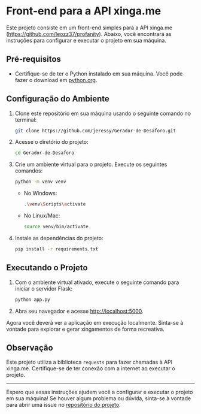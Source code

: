 # Front-end para a API xinga.me

Este projeto consiste em um front-end simples para a API xinga.me (https://github.com/leozz37/profanity). Abaixo, você encontrará as instruções para configurar e executar o projeto em sua máquina.

## Pré-requisitos

- Certifique-se de ter o Python instalado em sua máquina. Você pode fazer o download em [python.org](https://www.python.org/downloads/).

## Configuração do Ambiente

1. Clone este repositório em sua máquina usando o seguinte comando no terminal:

   ```bash
   git clone https://github.com/jeressy/Gerador-de-Desaforo.git
   ```

2. Acesse o diretório do projeto:

   ```bash
   cd Gerador-de-Desaforo
   ```

3. Crie um ambiente virtual para o projeto. Execute os seguintes comandos:

   ```bash
   python -m venv venv
   ```

   - No Windows:

     ```bash
     .\venv\Scripts\activate
     ```

   - No Linux/Mac:

     ```bash
     source venv/bin/activate
     ```

4. Instale as dependências do projeto:

   ```bash
   pip install -r requirements.txt
   ```

## Executando o Projeto

1. Com o ambiente virtual ativado, execute o seguinte comando para iniciar o servidor Flask:

   ```bash
   python app.py
   ```

2. Abra seu navegador e acesse [http://localhost:5000](http://localhost:5000).

Agora você deverá ver a aplicação em execução localmente. Sinta-se à vontade para explorar e gerar xingamentos de forma recreativa.

## Observação

Este projeto utiliza a biblioteca `requests` para fazer chamadas à API xinga.me. Certifique-se de ter conexão com a internet ao executar o projeto.

---

Espero que essas instruções ajudem você a configurar e executar o projeto em sua máquina! Se houver algum problema ou dúvida, sinta-se à vontade para abrir uma issue no [repositório do projeto](https://github.com/jeressy/Gerador-de-Desaforo).
